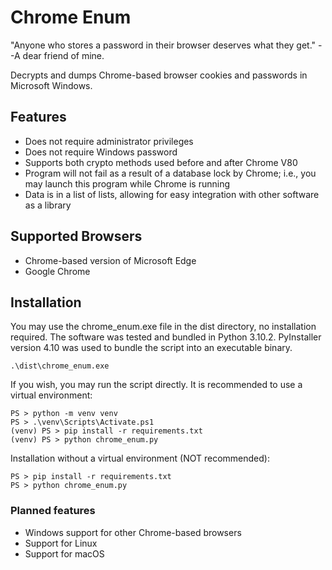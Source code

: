 # Chrome Enum
"Anyone who stores a password in their browser deserves what they get." --A dear friend of mine.

Decrypts and dumps Chrome-based browser cookies and passwords in Microsoft Windows.

## Features
* Does not require administrator privileges
* Does not require Windows password
* Supports both crypto methods used before and after Chrome V80
* Program will not fail as a result of a database lock by Chrome; i.e., you may launch this program while Chrome is running
* Data is in a list of lists, allowing for easy integration with other software as a library

## Supported Browsers
* Chrome-based version of Microsoft Edge
* Google Chrome

## Installation
You may use the chrome_enum.exe file in the dist directory, no installation required. The software was tested and bundled in Python 3.10.2. PyInstaller version 4.10 was used to bundle the script into an executable binary.
```
.\dist\chrome_enum.exe
```
If you wish, you may run the script directly. It is recommended to use a virtual environment:
```
PS > python -m venv venv
PS > .\venv\Scripts\Activate.ps1
(venv) PS > pip install -r requirements.txt
(venv) PS > python chrome_enum.py
```
Installation without a virtual environment (NOT recommended):
```
PS > pip install -r requirements.txt
PS > python chrome_enum.py
```
### Planned features
* Windows support for other Chrome-based browsers
* Support for Linux
* Support for macOS